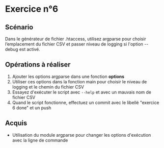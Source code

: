 # Exercice n°6

## Scénario

Dans le générateur de fichier .htaccess, utilisez argparse pour choisir l’emplacement du fichier CSV et passer niveau de logging si l'option --debug est activé.

## Opérations à réaliser

1. Ajouter les options argparse dans une fonction **options**
2. Utiliser ces options dans la fonction main pour choisir le niveau de logging et le chemin du fichier CSV
3. Essayez d'exécuter le script avec `--help` et avec un mauvais nom de fichier CSV
4. Quand le script fonctionne, effectuez un commit avec le libellé "exercice 6 done" et un push

## Acquis

- Utilisation du module argparse pour changer les options d'exécution avec la ligne de commande

